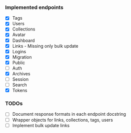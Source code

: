 ### Implemented endpoints
- [x] Tags
- [x] Users
- [x] Collections
- [x] Avatar
- [x] Dashboard
- [x] Links - Missing only bulk update
- [x] Logins
- [x] Migration
- [x] Public
- [ ] Auth
- [x] Archives
- [ ] Session
- [ ] Search
- [x] Tokens 

### TODOs
- [ ] Document response formats in each endpoint docstring
- [ ] Wrapper objects for links, collections, tags, users
- [ ] Implement bulk update links